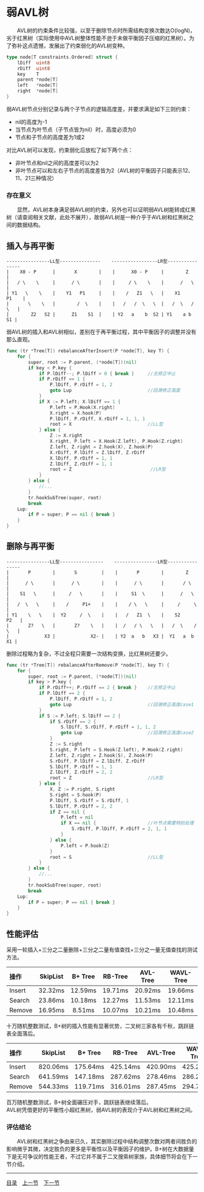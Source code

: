 # 弱AVL树
　　AVL树的约束条件比较强，以至于删除节点时所需结构变换次数达O(logN)，劣于红黑树（实际使用中AVL树整体性能不逊于未做平衡因子压缩的红黑树）。为了弥补这点遗憾，发展出了约束弱化的AVL树变种。
```go
type node[T constraints.Ordered] struct {
    lDiff  uint8
    rDiff  uint8
    key    T
    parent *node[T]
    left   *node[T]
    right  *node[T]
}
```
弱AVL树节点分别记录与两个子节点的逻辑高度差，并要求满足如下三则约束：

 - nil的高度为-1
 - 当节点为叶节点（子节点皆为nil）时，高度必须为0
 - 节点和子节点的高度差为1或2

对比AVL树可以发现，约束弱化后放松了如下两个点：

 - 非叶节点和nil之间的高度差可以为2
 - 非叶节点可以和左右子节点的高度差皆为2（AVL树的平衡因子只能表示12、11、21三种情况）

### 存在意义
　　显然，AVL树本身满足弱AVL树的约束，另外也可以证明弱AVL树能转成红黑树（请查阅相关文献，此处不展开），故弱AVL树是一种介乎于AVL树和红黑树之间的数据结构。  

## 插入与再平衡
```
----------------LL型---------------    -----------------LR型----------------
|    X0 - P      |       X        |    |      X0 - P     |        Z        |
|   / \    \     |      / \       |    |     / \    \    |      /   \      |
| Y1   \    \    |    Y1   P1     |    |    /   Z1   \   |    X1     P1    |
|       \    \   |        /  \    |    |   /   /  \   \  |   /  \   /  \   |
|        Z2   S2 |      Z1    S1  |    | Y2   a    b  S2 | Y1    a b    S1 |
```
弱AVL树的插入和AVL树相似，差别在于再平衡过程，其中平衡因子的调整并没有那么直观。
```go
func (tr *Tree[T]) rebalanceAfterInsert(P *node[T], key T) {
    for {
        super, root := P.parent, (*node[T])(nil)
        if key < P.key {
            if P.lDiff--; P.lDiff > 0 { break }     //无修正中止
            if P.rDiff == 1 {
                P.lDiff, P.rDiff = 1, 2
                goto Lup                            //回溯修正高度
            }
            if X := P.left; X.lDiff == 1 {
                P.left = P.Hook(X.right)
                X.right = X.hook(P)
                P.lDiff, P.rDiff, X.rDiff = 1, 1, 1
                root = X                            //LL型
            } else {
                Z := X.right
                X.right, P.left = X.Hook(Z.left), P.Hook(Z.right)
                Z.left, Z.right = Z.hook(X), Z.hook(P)
                X.rDiff, P.lDiff = Z.lDiff, Z.rDiff
                X.lDiff, P.rDiff = 1, 1
                Z.lDiff, Z.rDiff = 1, 1
                root = Z                             //LR型
            }
        } else {
            //...
        }
        tr.hookSubTree(super, root)
        break
    Lup:
        if P = super; P == nil { break }
    }
}
```

## 删除与再平衡
```
----------------LL型----------------    ----------------LR型----------------
|       P        |       S         |    |       P        |        Z        |
|      / \       |      / \        |    |      / \       |       / \       |
|    S1   \      |     /   \       |    |     S1  \      |      /   \      |
|   /  \   \     |    /     P1+    |    |    / \   \     |     /     \     |
| Y1    \   \    |  Y2     /  \    |    |   /   Z1  \    |    S2      P2   |
|       Z?   \   |       Z?    \   |    |  /   / \   \   |   /  \    / \   |
|             X3 |             X2- |    | Y2  a   b   X3 |  Y1   a  b   X1 |
```
删除过程略为复杂，不过全程只需要一次结构变换，比红黑树还要少。
```go
func (tr *Tree[T]) rebalanceAfterRemove(P *node[T], key T) {
    for {
        super, root := P.parent, (*node[T])(nil)
        if key > P.key {
            if P.rDiff++; P.rDiff == 2 { break }    //无修正中止
            if P.lDiff == 2 {
                P.lDiff, P.rDiff = 1, 2
                goto Lup                            //回溯修正高度case1
            }
            if S := P.left; S.lDiff == 2 {
                if S.rDiff == 2 {
                    S.lDiff, S.rDiff, P.rDiff = 1, 1, 2
                    goto Lup                        //回溯修正高度case2
                }
                Z := S.right
                S.right, P.left = S.Hook(Z.left), P.Hook(Z.right)
                Z.left, Z.right = Z.hook(S), Z.hook(P)
                S.rDiff, P.lDiff = Z.lDiff, Z.rDiff
                S.lDiff, P.rDiff = 1, 1
                Z.lDiff, Z.rDiff = 2, 2 
                root = Z                            //LR型
            } else {
                X, Z := P.right, S.right
                S.right = S.hook(P)
                P.lDiff, S.rDiff = S.rDiff, 1
                S.lDiff, P.rDiff = 2, 2
                if Z == nil {
                    P.left = nil
                    if X == nil {                   //叶节点需要特别处理
                        S.rDiff, P.lDiff, P.rDiff = 2, 1, 1
                    }
                } else {
                    P.left = P.hook(Z)
                }
                root = S                            //LL型
            }
        } else {
            //...
        }
        tr.hookSubTree(super, root)
        break
    Lup:
        if P = super; P == nil { break }
    }
}
```

## 性能评估
采用一轮插入+三分之二量删除+三分之二量有值查找+三分之一量无值查找的测试方法。

| 操作 | SkipList | B+ Tree | RB-Tree | AVL-Tree | WAVL-Tree |
| :-------|:----:|:----:|:----:|:----:|:----:|
| Insert | 32.32ms | 12.59ms | 19.71ms | 20.92ms | 19.66ms |
| Search | 23.86ms | 10.18ms | 12.27ms | 11.53ms | 12.11ms |
| Remove | 16.95ms | 8.51ms | 10.07ms | 10.21ms | 10.48ms |

十万随机整数测试，B+树的插入性能有显著优势，二叉树三家各有千秋，跳跃链表全面落后。

| 操作 | SkipList | B+ Tree | RB-Tree | AVL-Tree | WAVL-Tree |
| :-------|:----:|:----:|:----:|:----:|:----:|
| Insert | 820.06ms | 175.64ms | 425.14ms | 420.90ms | 425.22ms |
| Search | 641.59ms | 147.18ms | 287.62ms | 278.46ms | 286.28ms |
| Remove | 544.33ms | 119.71ms | 316.01ms | 287.45ms | 294.77ms |

百万随机整数测试，B+树全面碾压对手，跳跃链表继续落后。  
AVL树凭借更好的平衡性小超红黑树，弱AVL树的表现介于AVL树和红黑树之间。

### 评估结论
　　AVL树和红黑树之争由来已久，其实删除过程中结构调整次数对两者间胜负的影响微乎其微，决定胜负的更多是平衡性以及平衡因子的维护。B+树在大数据量下是无可争议的性能王者，不过它并不属于二叉搜索树家族，具体细节将会在下一节介绍。

---
[目录](../README.md)　[上一节](4B.md)　[下一节](4D.md)
